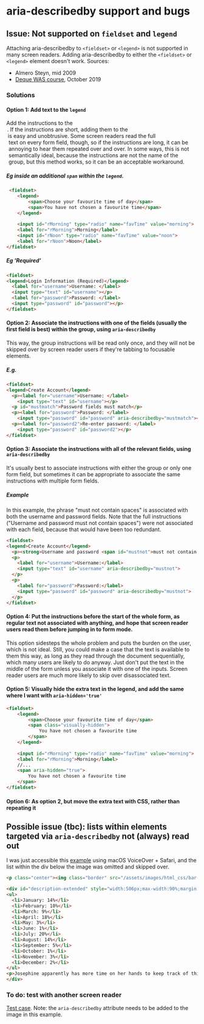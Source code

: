 # aria-describedby support and bugs

## Issue: Not supported on `fieldset` and `legend`

Attaching aria-describedby to `<fieldset>` or `<legend>` is not supported in many screen readers.
Adding aria-describedby to either the `<fieldset>` or `<legend>` element doesn't work.
Sources:
* Almero Steyn, mid 2009
* [Deque WAS course](https://dequeuniversity.com/class/forms2/instructions/forms-groups-sections), October 2019

### Solutions

#### Option 1: Add text to the `legend`

Add the instructions to the <legend>. If the instructions are short, adding them to the <legend> is easy and unobtrusive. Some screen readers read the full <legend> text on every form field, though, so if the instructions are long, it can be annoying to hear them repeated over and over. In some ways, this is not semantically ideal, because the instructions are not the name of the group, but this method works, so it can be an acceptable workaround.

##### Eg inside an additional `span` within the `legend`.

```html
 <fieldset>
    <legend>
        <span>Choose your favourite time of day</span>
        <span>You have not chosen a favourite time</span>
    </legend>
    
    <input id="rMorning" type="radio" name="favTime" value="morning">
    <label for="rMorning">Morning</label>
    <input id="rNoon" type="radio" name="favTime" value="noon">
    <label for="rNoon">Noon</label>
</fieldset>   
```

##### Eg 'Required'

```html
<fieldset>
<legend>Login Information (Required)</legend>
  <label for="username">Username: </label> 
  <input type="text" id="username"></p>
  <label for="password">Password: </label> 
  <input type="password" id="password"></p>
</fieldset>
```

#### Option 2: Associate the instructions with one of the fields (usually the first field is best) within the group, using `aria-describedby`

This way, the group instructions will be read only once, and they will not be skipped over by screen reader users if they're tabbing to focusable elements.

##### E.g.

```html
<fieldset>
<legend>Create Account</legend>
  <p><label for="username">Username: </label> 
    <input type="text" id="username"></p>
  <p id="mustmatch">Password fields must match</p>
  <p><label for="password">Password: </label> 
    <input type="password" id="password" aria-describedby="mustmatch"></p>
  <p><label for="password2">Re-enter password: </label> 
    <input type="password" id="password2"></p>
</fieldset>
```

#### Option 3: Associate the instructions with all of the relevant fields, using `aria-describedby`

It's usually best to associate instructions with either the group or only one form field, but sometimes it can be appropriate to associate the same instructions with multiple form fields.

##### Example

In this example, the phrase "must not contain spaces" is associated with both the username and password fields. Note that the full instructions ("Username and password must not contain spaces") were not associated with each field, because that would have been too redundant.

```html
<fieldset>
<legend>Create Account</legend>
  <p><strong>Username and password <span id="mustnot">must not contain spaces</span></strong></p>
  <p>
    <label for="username">Username:</label> 
    <input type="text" id="username" aria-describedby="mustnot">
  </p>
  <p>
    <label for="password">Password:</label> 
    <input type="password" id="password" aria-describedby="mustnot">
  </p>
</fieldset>
```

#### Option 4: Put the instructions before the start of the whole form, as regular text not associated with anything, and hope that screen reader users read them before jumping in to form mode. 

This option sidesteps the whole problem and puts the burden on the user, which is not ideal. Still, you could make a case that the text is available to them this way, as long as they read through the document sequentially, which many users are likely to do anyway. Just don't put the text in the middle of the form unless you associate it with one of the inputs. Screen reader users are much more likely to skip over disassociated text.

#### Option 5: Visually hide the extra text in the legend, and add the same where I want with `aria-hidden='true'`

```html
<fieldset>
    <legend>
        <span>Choose your favourite time of day</span>
        <span class="visually-hidden">
            You have not chosen a favourite time
        </span>
    </legend>
    
    <input id="rMorning" type="radio" name="favTime" value="morning">
    <label for="rMorning">Morning</label>
    //...
    <span aria-hidden="true">
        You have not chosen a favourite time
    </span>
</fieldset>
```

#### Option 6: As option 2, but move the extra text with CSS, rather than repeating it

## Possible issue (tbc): lists within elements targeted via `aria-describedby` not (always) read out

I was just accessible this [example](https://dequeuniversity.com/class/images2/alt-text/complex) using macOS VoiceOver + Safari, and the list within the div below the image was omitted and skipped over.

```html
<p class="center"><img class="border" src="/assets/images/html_css/bar-chart.png" width="546" height="330" alt="Bar chart with percentages. Extended description below chart." aria-describedby="description-extended"></p>

<div id="description-extended" style="width:506px;max-width:90%;margin:auto;background:white;padding:20px;border:1px solid gray;"><p>Last year, Josephine kept track of the number of times she saw squirrels outside of the window while eating meals. She took this data and calculated the overall relative yearly percentage of meals with squirrel sightings on a monthly basis. The monthly proportion, or percentage, of squirrel sightings during meals over the course of the year is as follows:</p>
<ul>
  <li>January: 14%</li>
  <li>February: 10%</li>
  <li>March: 9%</li>
  <li>April: 18%</li>
  <li>May: 3%</li>
  <li>June: 1%</li>
  <li>July: 20%</li>
  <li>August: 14%</li>
  <li>September: 5%</li>
  <li>October: 1%</li>
  <li>November: 3%</li>
  <li>December: 2%</li>
</ul>
<p>Josephine apparently has more time on her hands to keep track of this kind of thing than the rest of us.</p>
</div>
```

### To do: test with another screen reader

[Test case](https://dequeuniversity.com/class/images2/alt-text/complex). Note: the `aria-describedby` attribute needs to be added to the image in this example.